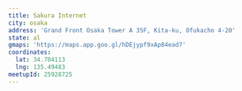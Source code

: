```yaml
---
title: Sakura Internet
city: osaka
address: 'Grand Front Osaka Tower A 35F, Kita-ku, Ofukacho 4-20'
state: al
gmaps: 'https://maps.app.goo.gl/hDEjypf9xAp84ead7'
coordinates:
  lat: 34.704113
  lng: 135.49483
meetupId: 25928725
---
```


